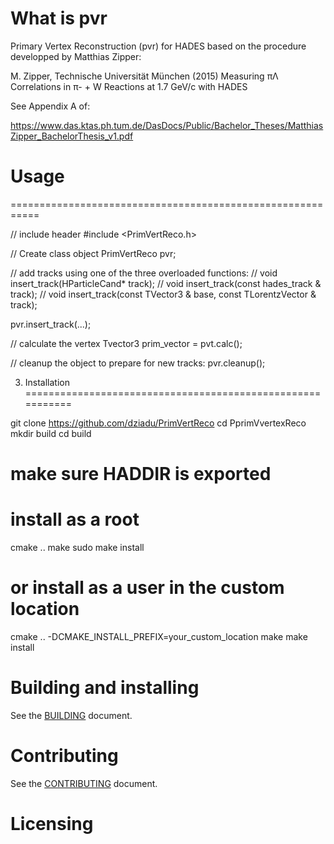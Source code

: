# What is pvr

Primary Vertex Reconstruction (pvr) for HADES based on the procedure
developped by Matthias Zipper:

M. Zipper, Technische Universität München (2015)
Measuring πΛ Correlations in π- + W Reactions at 1.7 GeV/c with HADES

See Appendix A of:

https://www.das.ktas.ph.tum.de/DasDocs/Public/Bachelor_Theses/MatthiasZipper_BachelorThesis_v1.pdf


# Usage
===========================================================

// include header
#include <PrimVertReco.h>

// Create class object
PrimVertReco pvr;

// add tracks using one of the three overloaded functions:
// void insert_track(HParticleCand* track);
// void insert_track(const hades_track & track);
// void insert_track(const TVector3 & base, const TLorentzVector & track);

pvr.insert_track(...);

// calculate the vertex
Tvector3 prim_vector = pvt.calc();

// cleanup the object to prepare for new tracks:
pvr.cleanup();


3. Installation
===========================================================

git clone https://github.com/dziadu/PrimVertReco
cd PprimVvertexReco
mkdir build
cd build
# make sure HADDIR is exported

# install as a root

cmake ..
make
sudo make install

# or install as a user in the custom location

cmake .. -DCMAKE_INSTALL_PREFIX=your_custom_location
make
make install

# Building and installing

See the [BUILDING](BUILDING.md) document.

# Contributing

See the [CONTRIBUTING](CONTRIBUTING.md) document.

# Licensing

<!--
Please go to https://choosealicense.com/licenses/ and choose a license that
fits your needs. The recommended license for a project of this type is the
Boost Software License 1.0.
-->
